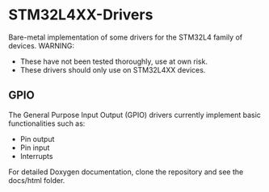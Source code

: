 # STM32L4XX-Drivers
Bare-metal implementation of some drivers for the STM32L4 family of devices. 
WARNING: 
- These have not been tested thoroughly, use at own risk.
- These drivers should only use on STM32L4XX devices.

## GPIO
The General Purpose Input Output (GPIO) drivers currently implement basic functionalities such as:
- Pin output
- Pin input
- Interrupts

For detailed Doxygen documentation, clone the repository and see the docs/html folder.

